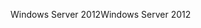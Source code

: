 <span data-ttu-id="1276f-101">Windows Server 2012</span><span class="sxs-lookup"><span data-stu-id="1276f-101">Windows Server 2012</span></span>